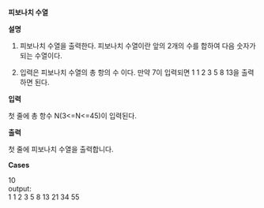 **피보나치 수열**

**설명**

1) 피보나치 수열을 출력한다. 피보나치 수열이란 앞의 2개의 수를 합하여 다음 숫자가 되는 수열이다.

2) 입력은 피보나치 수열의 총 항의 수 이다. 만약 7이 입력되면 1 1 2 3 5 8 13을 출력하면 된다.

**입력**

첫 줄에 총 항수 N(3<=N<=45)이 입력된다.

**출력**

첫 줄에 피보나치 수열을 출력합니다.

**Cases**

10<br>
output:<br>
1 1 2 3 5 8 13 21 34 55